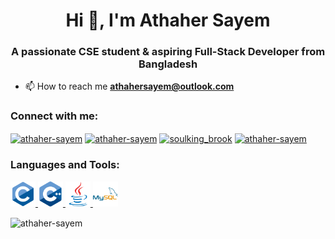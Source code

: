 <h1 align="center">Hi 👋, I'm Athaher Sayem</h1>
<h3 align="center">A passionate CSE student & aspiring Full-Stack Developer from Bangladesh</h3>

- 📫 How to reach me **athahersayem@outlook.com**

<h3 align="left">Connect with me:</h3>
<p align="left">
<a href="https://linkedin.com/in/athaher-sayem" target="blank"><img align="center" src="https://raw.githubusercontent.com/rahuldkjain/github-profile-readme-generator/master/src/images/icons/Social/linked-in-alt.svg" alt="athaher-sayem" height="30" width="40" /></a>
<a href="https://fb.com/athaher-sayem" target="blank"><img align="center" src="https://raw.githubusercontent.com/rahuldkjain/github-profile-readme-generator/master/src/images/icons/Social/facebook.svg" alt="athaher-sayem" height="30" width="40" /></a>
<a href="https://www.hackerrank.com/soulking_brook" target="blank"><img align="center" src="https://raw.githubusercontent.com/rahuldkjain/github-profile-readme-generator/master/src/images/icons/Social/hackerrank.svg" alt="soulking_brook" height="30" width="40" /></a>
<a href="https://www.leetcode.com/athaher-sayem" target="blank"><img align="center" src="https://raw.githubusercontent.com/rahuldkjain/github-profile-readme-generator/master/src/images/icons/Social/leet-code.svg" alt="athaher-sayem" height="30" width="40" /></a>
</p>

<h3 align="left">Languages and Tools:</h3>
<p align="left"> <a href="https://www.cprogramming.com/" target="_blank" rel="noreferrer"> <img src="https://raw.githubusercontent.com/devicons/devicon/master/icons/c/c-original.svg" alt="c" width="40" height="40"/> </a> <a href="https://www.w3schools.com/cpp/" target="_blank" rel="noreferrer"> <img src="https://raw.githubusercontent.com/devicons/devicon/master/icons/cplusplus/cplusplus-original.svg" alt="cplusplus" width="40" height="40"/> </a> <a href="https://www.java.com" target="_blank" rel="noreferrer"> <img src="https://raw.githubusercontent.com/devicons/devicon/master/icons/java/java-original.svg" alt="java" width="40" height="40"/> </a> <a href="https://www.mysql.com/" target="_blank" rel="noreferrer"> <img src="https://raw.githubusercontent.com/devicons/devicon/master/icons/mysql/mysql-original-wordmark.svg" alt="mysql" width="40" height="40"/> </a> </p>

<p><img align="center" src="https://github-readme-stats.vercel.app/api/top-langs?username=athaher-sayem&show_icons=true&locale=en&layout=compact" alt="athaher-sayem" /></p>
